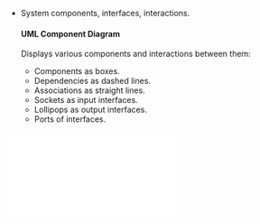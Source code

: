 - System components, interfaces, interactions.

  #### UML Component Diagram

  Displays various components and interactions between them:

  - Components as boxes.
  - Dependencies as dashed lines.
  - Associations as straight lines.
  - Sockets as input interfaces.
  - Lollipops as output interfaces.
  - Ports of interfaces.


![UML Component diagram tutorial](../../Excalidraw/UML%20Component%20diagram%20tutorial.md)
